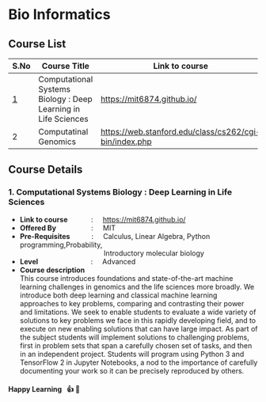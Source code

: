 <!-- # E--learning-Website-
Done as a part if DBMS course project

For bioinformatics we will be following stanford courses.

https://web.stanford.edu/class/cs262/cgi-bin/index.php

https://web.stanford.edu/class/cs273a/cgi-bin/ -->

# Bio Informatics   

## Course List
**S.No** | **Course Title** | **Link to course**
------------ | ------------- | ---------
[1](computational-systems-biology-:-deep-learning-in-life-sciences) | Computational Systems Biology : Deep Learning in Life Sciences | https://mit6874.github.io/ 
2 | Computatinal Genomics | https://web.stanford.edu/class/cs262/cgi-bin/index.php


## Course Details
### 1. Computational Systems Biology : Deep Learning in Life Sciences
   * **Link to course** &nbsp; &nbsp; &nbsp; &nbsp; &nbsp; &nbsp;: &nbsp; &nbsp; https://mit6874.github.io/ 
   * **Offered By** &nbsp; &nbsp; &nbsp; &nbsp; &nbsp; &nbsp; &nbsp; &nbsp; &nbsp;: &nbsp; &nbsp; MIT 
   * **Pre-Requisites** &nbsp; &nbsp; &nbsp; &nbsp; &nbsp; : &nbsp; &nbsp;  Calculus, Linear Algebra, Python programming,Probability,   
                                     &nbsp; &nbsp; &nbsp; &nbsp; &nbsp; &nbsp; &nbsp; &nbsp; &nbsp; &nbsp; &nbsp; &nbsp; &nbsp; &nbsp; &nbsp; &nbsp; &nbsp; &nbsp; &nbsp; &nbsp; &nbsp; &nbsp;Introductory molecular biology
   * **Level** &nbsp; &nbsp; &nbsp; &nbsp; &nbsp; &nbsp; &nbsp; &nbsp; &nbsp; &nbsp; &nbsp; &nbsp; &nbsp; : &nbsp; &nbsp; Advanced
   * **Course description**    
        This course introduces foundations and state-of-the-art machine learning challenges in genomics and the life sciences more broadly. We introduce both deep learning and classical machine learning approaches to key problems, comparing and contrasting their power and limitations. We seek to enable students to evaluate a wide variety of solutions to key problems we face in this rapidly developing field, and to execute on new enabling solutions that can have large impact. As part of the subject students will implement solutions to challenging problems, first in problem sets that span a carefully chosen set of tasks, and then in an independent project. Students will program using Python 3 and TensorFlow 2 in Jupyter Notebooks, a nod to the importance of carefully documenting your work so it can be precisely reproduced by others.
        
       
       
####  Happy Learning  &nbsp; :thumbsup: :memo: 




